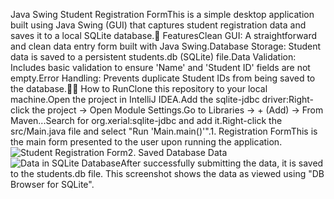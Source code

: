 Java Swing Student Registration FormThis is a simple desktop application built using Java Swing (GUI) that captures student registration data and saves it to a local SQLite database.🚀 FeaturesClean GUI: A straightforward and clean data entry form built with Java Swing.Database Storage: Student data is saved to a persistent students.db (SQLite) file.Data Validation: Includes basic validation to ensure 'Name' and 'Student ID' fields are not empty.Error Handling: Prevents duplicate Student IDs from being saved to the database.🏃‍♂️ How to RunClone this repository to your local machine.Open the project in IntelliJ IDEA.Add the sqlite-jdbc driver:Right-click the project -> Open Module Settings.Go to Libraries -> + (Add) -> From Maven...Search for org.xerial:sqlite-jdbc and add it.Right-click the src/Main.java file and select "Run 'Main.main()'".1. Registration FormThis is the main form presented to the user upon running the application.![Student Registration Form](images/form.png)2. Saved Database Data![Data in SQLite Database](images/database.png)After successfully submitting the data, it is saved to the students.db file. This screenshot shows the data as viewed using "DB Browser for SQLite".